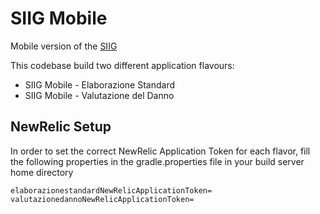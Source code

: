 SIIG Mobile
===========

Mobile version of the [SIIG](http://www.csipiemonte.it/web/it/portfolio/ambiente/362-sistema-informativo-integrato-globale-destination)

This codebase build two different application flavours:
* SIIG Mobile - Elaborazione Standard
* SIIG Mobile - Valutazione del Danno

NewRelic Setup
--------------

In order to set the correct NewRelic Application Token for each flavor, fill the following properties in the gradle.properties file in your build server home directory

```
elaborazionestandardNewRelicApplicationToken=
valutazionedannoNewRelicApplicationToken=
```